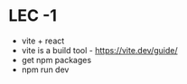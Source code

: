 # LEC -1

- vite + react
- vite is a build tool - https://vite.dev/guide/
- get npm packages
- npm run dev
